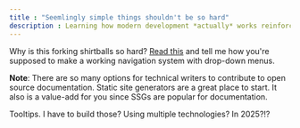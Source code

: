 ```yaml
---
title : "Seemlingly simple things shouldn't be so hard"
description : Learning how modern development *actually* works reinforced the importance of good developer documentation &mdash; by having to use actual developer documentation.
---
```


Why is this forking shirtballs so hard? [Read this](https://www.11ty.dev/docs/plugins/navigation/) and tell me how you're supposed to make a working navigation system with drop-down menus.

**Note**: There are so many options for technical writers to contribute to open source documentation. Static site generators are a great place to start. It also is a value-add for you since SSGs are popular for documentation.

Tooltips. I have to build those? Using multiple technologies? In 2025?!?